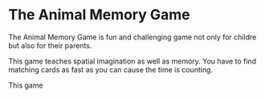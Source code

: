 # The Animal Memory Game

The Animal Memory Game is fun and challenging game not only for childre but also for their parents.

This game teaches spatial imagination as well as memory. You have to find matching cards as fast as you can cause the time is counting.

This game 


